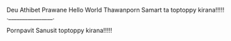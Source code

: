 Deu
Athibet Prawane
Hello World
Thawanporn Samart
ta
toptoppy
kirana!!!!!
.________________.

Pornpavit Sanusit
toptoppy
kirana!!!!!